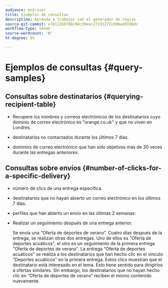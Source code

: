 ```yaml
---
audience: end-user
title: Ejemplos de consultas
description: Aprenda a trabajar con el generador de reglas
source-git-commit: e78122b0788c04c39eac27231272cb96ad019bdc
workflow-type: tm+mt
source-wordcount: '0'
ht-degree: 0%

---
```


# Ejemplos de consultas {#query-samples}

## Consultas sobre destinatarios {#querying-recipient-table}

* Recupere los nombres y correos electrónicos de los destinatarios cuyo dominio de correo electrónico es &quot;orange.co.uk&quot; y que no viven en Londres.

* destinatarios no contactados durante los últimos 7 días.

* dominios de correo electrónico que han sido objetivos más de 30 veces durante las entregas anteriores.

## Consultas sobre envíos {#number-of-clicks-for-a-specific-delivery}

* número de clics de una entrega específica.

* destinatarios que no hayan abierto un correo electrónico en los últimos 7 días.

* perfiles que han abierto un envío en las últimas 2 semanas:

* Realizar un seguimiento después de una entrega anterior.

  Se envía una “Oferta de deportes de verano”. Cuatro días después de la entrega, se realizan otras dos entregas. Uno de ellos es &quot;Oferta de deportes acuáticos&quot;, el otro es un seguimiento de la primera entrega &quot;Oferta de deportes de verano&quot;. La entrega “Oferta de deportes acuáticos” se realiza a los destinatarios que han hecho clic en el vínculo “Deportes acuáticos” en la primera entrega. Estos clics muestran que el destinatario está interesado en el tema. Esto tiene sentido para dirigirlos a ofertas similares. Sin embargo, los destinatarios que no hayan hecho clic en “Oferta de deportes de verano” reciben el mismo contenido nuevamente.
